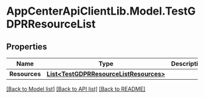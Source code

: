 # AppCenterApiClientLib.Model.TestGDPRResourceList
## Properties

Name | Type | Description | Notes
------------ | ------------- | ------------- | -------------
**Resources** | [**List&lt;TestGDPRResourceListResources&gt;**](TestGDPRResourceListResources.md) |  | [optional] 

[[Back to Model list]](../README.md#documentation-for-models) [[Back to API list]](../README.md#documentation-for-api-endpoints) [[Back to README]](../README.md)

